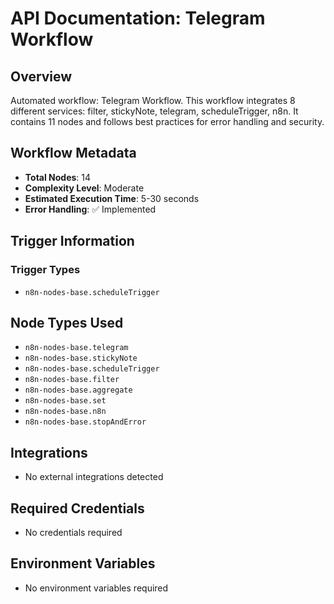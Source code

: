 # API Documentation: Telegram Workflow

## Overview
Automated workflow: Telegram Workflow. This workflow integrates 8 different services: filter, stickyNote, telegram, scheduleTrigger, n8n. It contains 11 nodes and follows best practices for error handling and security.

## Workflow Metadata
- **Total Nodes**: 14
- **Complexity Level**: Moderate
- **Estimated Execution Time**: 5-30 seconds
- **Error Handling**: ✅ Implemented

## Trigger Information
### Trigger Types
- `n8n-nodes-base.scheduleTrigger`

## Node Types Used
- `n8n-nodes-base.telegram`
- `n8n-nodes-base.stickyNote`
- `n8n-nodes-base.scheduleTrigger`
- `n8n-nodes-base.filter`
- `n8n-nodes-base.aggregate`
- `n8n-nodes-base.set`
- `n8n-nodes-base.n8n`
- `n8n-nodes-base.stopAndError`

## Integrations
- No external integrations detected

## Required Credentials
- No credentials required

## Environment Variables
- No environment variables required
